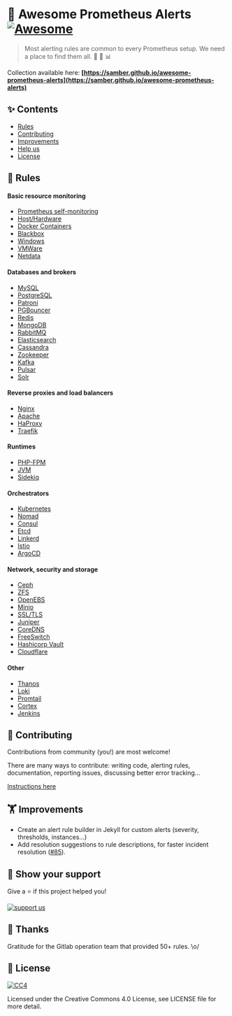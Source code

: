 # 👋 Awesome Prometheus Alerts [![Awesome](https://awesome.re/badge-flat.svg)](https://awesome.re)

> Most alerting rules are common to every Prometheus setup. We need a place to find them all. 🤘 🚨 📊

Collection available here: **[https://samber.github.io/awesome-prometheus-alerts](https://samber.github.io/awesome-prometheus-alerts)**

## ✨ Contents

- [Rules](#-rules)
- [Contributing](#-contributing)
- [Improvements](#-improvements)
- [Help us](#-show-your-support)
- [License](#-license)

## 🚨 Rules

#### Basic resource monitoring

- [Prometheus self-monitoring](https://samber.github.io/awesome-prometheus-alerts/rules#prometheus-internals)
- [Host/Hardware](https://samber.github.io/awesome-prometheus-alerts/rules#host-and-hardware)
- [Docker Containers](https://samber.github.io/awesome-prometheus-alerts/rules#docker-containers)
- [Blackbox](https://samber.github.io/awesome-prometheus-alerts/rules#blackbox)
- [Windows](https://samber.github.io/awesome-prometheus-alerts/rules#windows-server)
- [VMWare](https://samber.github.io/awesome-prometheus-alerts/rules#vmware)
- [Netdata](https://samber.github.io/awesome-prometheus-alerts/rules#netdata)

#### Databases and brokers

- [MySQL](https://samber.github.io/awesome-prometheus-alerts/rules#mysql)
- [PostgreSQL](https://samber.github.io/awesome-prometheus-alerts/rules#postgresql)
- [Patroni](https://samber.github.io/awesome-prometheus-alerts/rules#patroni)
- [PGBouncer](https://samber.github.io/awesome-prometheus-alerts/rules#pgbouncer)
- [Redis](https://samber.github.io/awesome-prometheus-alerts/rules#redis)
- [MongoDB](https://samber.github.io/awesome-prometheus-alerts/rules#mongodb)
- [RabbitMQ](https://samber.github.io/awesome-prometheus-alerts/rules#rabbitmq)
- [Elasticsearch](https://samber.github.io/awesome-prometheus-alerts/rules#elasticsearch)
- [Cassandra](https://samber.github.io/awesome-prometheus-alerts/rules#cassandra)
- [Zookeeper](https://samber.github.io/awesome-prometheus-alerts/rules#zookeeper)
- [Kafka](https://samber.github.io/awesome-prometheus-alerts/rules#kafka)
- [Pulsar](https://samber.github.io/awesome-prometheus-alerts/rules#pulsar)
- [Solr](https://samber.github.io/awesome-prometheus-alerts/rules#solr)

#### Reverse proxies and load balancers

- [Nginx](https://samber.github.io/awesome-prometheus-alerts/rules#nginx)
- [Apache](https://samber.github.io/awesome-prometheus-alerts/rules#apache)
- [HaProxy](https://samber.github.io/awesome-prometheus-alerts/rules#haproxy)
- [Traefik](https://samber.github.io/awesome-prometheus-alerts/rules#traefik)

#### Runtimes

- [PHP-FPM](https://samber.github.io/awesome-prometheus-alerts/rules#php-fpm)
- [JVM](https://samber.github.io/awesome-prometheus-alerts/rules#jvm)
- [Sidekiq](https://samber.github.io/awesome-prometheus-alerts/rules#sidekiq)

#### Orchestrators
- [Kubernetes](https://samber.github.io/awesome-prometheus-alerts/rules#kubernetes)
- [Nomad](https://samber.github.io/awesome-prometheus-alerts/rules#nomad)
- [Consul](https://samber.github.io/awesome-prometheus-alerts/rules#consul)
- [Etcd](https://samber.github.io/awesome-prometheus-alerts/rules#etcd)
- [Linkerd](https://samber.github.io/awesome-prometheus-alerts/rules#linkerd)
- [Istio](https://samber.github.io/awesome-prometheus-alerts/rules#istio)
- [ArgoCD](https://samber.github.io/awesome-prometheus-alerts/rules#argocd)

#### Network, security and storage

- [Ceph](https://samber.github.io/awesome-prometheus-alerts/rules#ceph)
- [ZFS](https://samber.github.io/awesome-prometheus-alerts/rules#zfs)
- [OpenEBS](https://samber.github.io/awesome-prometheus-alerts/rules#openebs)
- [Minio](https://samber.github.io/awesome-prometheus-alerts/rules#minio)
- [SSL/TLS](https://samber.github.io/awesome-prometheus-alerts/rules#ssl/tls)
- [Juniper](https://samber.github.io/awesome-prometheus-alerts/rules#juniper)
- [CoreDNS](https://samber.github.io/awesome-prometheus-alerts/rules#coredns)
- [FreeSwitch](https://samber.github.io/awesome-prometheus-alerts/rules#freeswitch)
- [Hashicorp Vault](https://samber.github.io/awesome-prometheus-alerts/rules#hashicorp-vault)
- [Cloudflare](https://samber.github.io/awesome-prometheus-alerts/rules#cloudflare)

#### Other

- [Thanos](https://samber.github.io/awesome-prometheus-alerts/rules#thanos)
- [Loki](https://samber.github.io/awesome-prometheus-alerts/rules#loki)
- [Promtail](https://samber.github.io/awesome-prometheus-alerts/rules#promtail)
- [Cortex](https://samber.github.io/awesome-prometheus-alerts/rules#cortex)
- [Jenkins](https://samber.github.io/awesome-prometheus-alerts/rules#jenkins)

## 🤝 Contributing

Contributions from community (you!) are most welcome!

There are many ways to contribute: writing code, alerting rules, documentation, reporting issues, discussing better error tracking...

[Instructions here](CONTRIBUTING.md)

## 🏋️ Improvements

- Create an alert rule builder in Jekyll for custom alerts (severity, thresholds, instances...)
- Add resolution suggestions to rule descriptions, for faster incident resolution ([#85](https://github.com/samber/awesome-prometheus-alerts/issues/85)).

## 💫 Show your support

Give a ⭐️ if this project helped you!

[![support us](https://c5.patreon.com/external/logo/become_a_patron_button.png)](https://www.patreon.com/samber)

## 👏 Thanks

Gratitude for the Gitlab operation team that provided 50+ rules. \o/

## 📝 License

[![CC4](https://mirrors.creativecommons.org/presskit/cc.srr.primary.svg)](https://creativecommons.org/licenses/by/4.0/legalcode)

Licensed under the Creative Commons 4.0 License, see LICENSE file for more detail.
